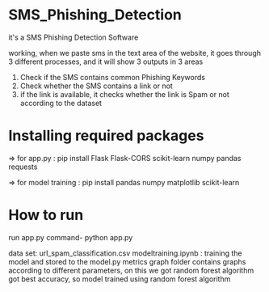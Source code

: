 # SMS_Phishing_Detection

it's a SMS Phishing Detection Software

working,
when we paste sms in the text area of the website,
it goes through 3 different processes, and it will show 3 outputs in 3 areas

1. Check if the SMS contains common Phishing Keywords
2. Check whether the SMS contains a link or not
3. if the link is available, it checks whether the link is Spam or not according to the dataset

# Installing required packages
=> for app.py : 
pip install Flask Flask-CORS scikit-learn numpy pandas requests

=> for model training :
pip install pandas numpy matplotlib scikit-learn




# How to run
  run app.py
  command- python app.py  
  
data set: url_spam_classification.csv
modeltraining.ipynb : training the model and stored to the model.py
metrics graph folder contains graphs according to different parameters, on this we got random forest algorithm got best accuracy, so model trained using random forest algorithm 
